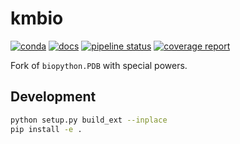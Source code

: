 # kmbio

[![conda](https://img.shields.io/conda/dn/kimlab/kmbio.svg)](https://anaconda.org/kimlab/kmbio/)
[![docs](https://img.shields.io/badge/docs-v2.0.21-blue.svg)](https://kimlab.gitlab.io/kmbio/v2.0.21/)
[![pipeline status](https://gitlab.com/kimlab/kmbio/badges/v2.0.21/pipeline.svg)](https://gitlab.com/kimlab/kmbio/commits/v2.0.21/)
[![coverage report](https://gitlab.com/kimlab/kmbio/badges/v2.0.21/coverage.svg)](https://kimlab.gitlab.io/kmbio/v2.0.21/htmlcov/)

Fork of `biopython.PDB` with special powers.

## Development

```bash
python setup.py build_ext --inplace
pip install -e .
```
